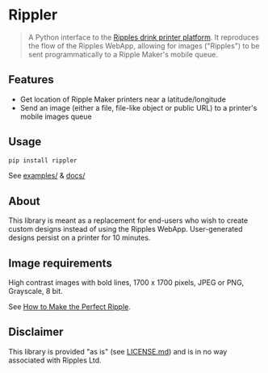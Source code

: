 # Rippler

> A Python interface to the [Ripples drink printer platform](https://www.drinkripples.com). It reproduces the flow of the Ripples WebApp, allowing for images ("Ripples") to be sent programmatically to a Ripple Maker's mobile queue.

## Features

* Get location of Ripple Maker printers near a latitude/longitude
* Send an image (either a file, file-like object or public URL) to a printer's mobile images queue

## Usage

```bash
pip install rippler
```

See [examples/](./examples) & [docs/](./docs)

## About

This library is meant as a replacement for end-users who wish to create custom designs instead of using the Ripples WebApp. User-generated designs persist on a printer for 10 minutes.

## Image requirements

High contrast images with bold lines, 1700 x 1700 pixels, JPEG or PNG, Grayscale, 8 bit.

See [How to Make the Perfect Ripple](https://support.drinkripples.com/hc/en-us/articles/360018489672-How-to-Make-the-Perfect-Ripple).

## Disclaimer

This library is provided "as is" (see [LICENSE.md](LICENSE.md)) and is in no way associated with Ripples Ltd.